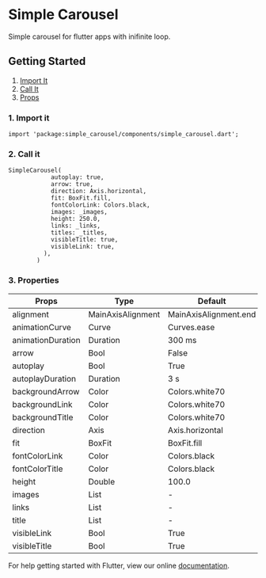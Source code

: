 # Simple Carousel

Simple carousel for flutter apps with inifinite loop.

## Getting Started
1. [Import It](#1-import-it)
2. [Call It](#2-call-it)
3. [Props](#3-properties)

### 1. Import it

```
import 'package:simple_carousel/components/simple_carousel.dart';
```

### 2. Call it
```
SimpleCarousel(
            autoplay: true,
            arrow: true,
            direction: Axis.horizontal,
            fit: BoxFit.fill,
            fontColorLink: Colors.black,
            images: _images,
            height: 250.0,
            links: _links,
            titles: _titles,
            visibleTitle: true,
            visibleLink: true,
          ),
        )
```

### 3. Properties
| Props                 | Type              | Default               |
| -------------         |-------------      | -----------           |
| alignment             | MainAxisAlignment | MainAxisAlignment.end |
| animationCurve        | Curve             | Curves.ease           |
| animationDuration     | Duration          | 300 ms                |
| arrow                 | Bool              | False                 |
| autoplay              | Bool              | True                  |
| autoplayDuration      | Duration          | 3 s                   |
| backgroundArrow       | Color             | Colors.white70        |
| backgroundLink        | Color             | Colors.white70        |
| backgroundTitle       | Color             | Colors.white70        |
| direction             | Axis              | Axis.horizontal       |
| fit                   | BoxFit            | BoxFit.fill           |
| fontColorLink         | Color             | Colors.black          |
| fontColorTitle        | Color             | Colors.black          |
| height                | Double            | 100.0                 |
| images                | List<String>      | -                     |
| links                 | List<String>      | -                     |
| title                 | List<String>      | -                     |
| visibleLink           | Bool              | True                  |
| visibleTitle          | Bool              | True                  |

For help getting started with Flutter, view our online
[documentation](https://flutter.io/).